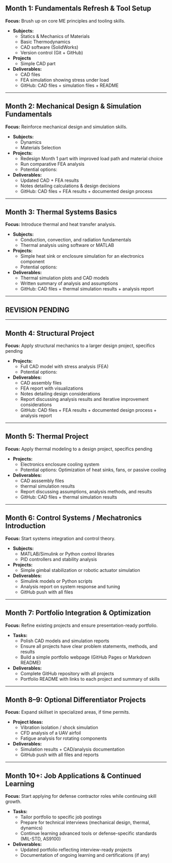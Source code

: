 ## Month 1: Fundamentals Refresh & Tool Setup
**Focus:** Brush up on core ME principles and tooling skills.

- **Subjects:**
  - Statics & Mechanics of Materials
  - Basic Thermodynamics
  - CAD software (SolidWorks)
  - Version control (Git + GitHub)
- **Projects**
  - Simple CAD part
- **Deliverables:**
  - CAD files
  - FEA simulation showing stress under load
  - GitHub: CAD files + simulation files + README

---

## Month 2: Mechanical Design & Simulation Fundamentals
**Focus:** Reinforce mechanical design and simulation skills.

- **Subjects:**
  - Dynamics
  - Materials Selection
- **Projects:**
  - Redesign Month 1 part with improved load path and material choice
  - Run comparative FEA analysis
  - Potential options:
- **Deliverables:**
  - Updated CAD + FEA results
  - Notes detailing calculations & design decisions
  - GitHub: CAD files + FEA results + documented design process

---

## Month 3: Thermal Systems Basics
**Focus:** Introduce thermal and heat transfer analysis.

- **Subjects:**
  - Conduction, convection, and radiation fundamentals
  - Thermal analysis using software or MATLAB
- **Projects:**
  - Simple heat sink or enclosure simulation for an electronics component
  - Potential options:
- **Deliverables:**
  - Thermal simulation plots and CAD models
  - Written summary of analysis and assumptions
  - GitHub: CAD files + thermal simulation results + analysis report

---

## REVISION PENDING

---

## Month 4: Structural Project
**Focus:** Apply structural mechanics to a larger design project, specifics pending

- **Projects:**
  - Full CAD model with stress analysis (FEA)
  - Potential options:
- **Deliverables:**
  - CAD assembly files
  - FEA report with visualizations
  - Notes detailing design considerations
  - Report discussing analysis results and iterative improvement considerations
  - GitHub: CAD files + FEA results + documented design process + analysis report

---

## Month 5: Thermal Project
**Focus:** Apply thermal modeling to a design project, specifics pending

- **Projects:**
  - Electronics enclosure cooling system
  - Potential options: Optimization of heat sinks, fans, or passive cooling
- **Deliverables:**
  - CAD asssembly files
  - thermal simulation results
  - Report discussing assumptions, analysis methods, and results
  - GitHub: CAD files + thermal simulation results

---

## Month 6: Control Systems / Mechatronics Introduction
**Focus:** Start systems integration and control theory.

- **Subjects:**
  - MATLAB/Simulink or Python control libraries
  - PID controllers and stability analysis
- **Projects:**
  - Simple gimbal stabilization or robotic actuator simulation
- **Deliverables:**
  - Simulink models or Python scripts
  - Analysis report on system response and tuning
  - GitHub push with all files

---

## Month 7: Portfolio Integration & Optimization
**Focus:** Refine existing projects and ensure presentation-ready portfolio.

- **Tasks:**
  - Polish CAD models and simulation reports
  - Ensure all projects have clear problem statements, methods, and results
  - Build a simple portfolio webpage (GitHub Pages or Markdown README)
- **Deliverables:**
  - Complete GitHub repository with all projects
  - Portfolio README with links to each project and summary of skills

---

## Month 8–9: Optional Differentiator Projects
**Focus:** Expand skillset in specialized areas, if time permits.

- **Project Ideas:**
  - Vibration isolation / shock simulation
  - CFD analysis of a UAV airfoil
  - Fatigue analysis for rotating components
- **Deliverables:**
  - Simulation results + CAD/analysis documentation
  - GitHub push with all files and reports

---

## Month 10+: Job Applications & Continued Learning
**Focus:** Start applying for defense contractor roles while continuing skill growth.

- **Tasks:**
  - Tailor portfolio to specific job postings
  - Prepare for technical interviews (mechanical design, thermal, dynamics)
  - Continue learning advanced tools or defense-specific standards (MIL-STD, AS9100)
- **Deliverables:**
  - Updated portfolio reflecting interview-ready projects
  - Documentation of ongoing learning and certifications (if any)